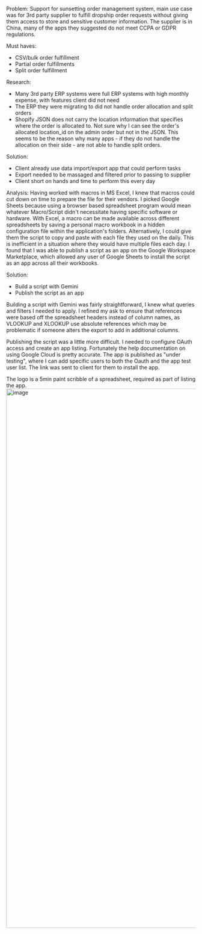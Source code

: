 Problem:
Support for sunsetting order management system, main use case was for 3rd party supplier to fulfill dropship order requests without giving them access to store and sensitive customer information. The supplier is in China, many of the apps they suggested do not meet CCPA or GDPR regulations.

Must haves:
- CSV/bulk order fulfillment
- Partial order fulfillments
- Split order fulfillment

Research:
- Many 3rd party ERP systems were full ERP systems with high monthly expense, with features client did not need
- The ERP they were migrating to did not handle order allocation and split orders
- Shopify JSON does not carry the location information that specifies where the order is allocated to. Not sure why I can see the order's allocated location_id on the admin order but not in the JSON. This seems to be the reason why many apps - if they do not handle the allocation on their side - are not able to handle split orders.

Solution:
- Client already use data import/export app that could perform tasks
- Export needed to be massaged and filtered prior to passing to supplier
- Client short on hands and time to perform this every day

Analysis:
Having worked with macros in MS Excel, I knew that macros could cut down on time to prepare the file for their vendors. I picked Google Sheets because using a browser based spreadsheet program would mean whatever Macro/Script didn't necessitate having specific software or hardware. With Excel, a macro can be made available across different spreadsheets by saving a personal macro workbook in a hidden configuration file within the application's folders. Alternatively, I could give them the script to copy and paste with each file they used on the daily. This is inefficient in a situation where they would have multiple files each day. I found that I was able to publish a script as an app on the Google Workspace Marketplace, which allowed any user of Google Sheets to install the script as an app across all their workbooks.

Solution:
- Build a script with Gemini
- Publish the script as an app

Building a script with Gemini was fairly straightforward, I knew what queries and filters I needed to apply. I refined my ask to ensure that references were based off the spreadsheet headers instead of column names, as VLOOKUP and XLOOKUP use absolute references which may be problematic if someone alters the export to add in additional columns.

Publishing the script was a little more difficult. I needed to configure OAuth access and create an app listing. Fortunately the help documentation on using Google Cloud is pretty accurate. The app is published as "under testing", where I can add specific users to both the Oauth and the app test user list. The link was sent to client for them to install the app.

The logo is a 5min paint scribble of a spreadsheet, required as part of listing the app.
<img width="2027" height="1433" alt="image" src="https://github.com/user-attachments/assets/a5a49b0d-eee8-405e-ae25-8d1670d111a6" />
